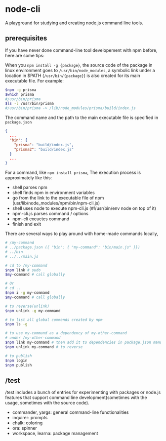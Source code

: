 # node-cli

A playground for studying and creating node.js command line tools.

## prerequisites

If you have never done command-line tool developement with npm before, here are some tips:

When you `npm install -g {package}`, the source code of the package in linux environment goes to `/usr/bin/node_modules`, a symbolic link under a location in $PATH (`/usr/bin/{package}`) is also created for its main executable file. For example:

```sh
$npm -g prisma
$which prisma
#/usr/bin/prisma
$ls -l /usr/bin/prisma
#/usr/bin/prisma -> /lib/node_modules/prisma/build/index.js
```

The command name and the path to the main executable file is specified in `package.json`

```json
{
  ...
  "bin": {
    "prisma": "build/index.js",
    "prisma2": "build/index.js"
  }
  ...
}
```

For a command, like `npm install prisma`, The execution process is approximately like this:

- shell parses npm
- shell finds npm in environment variables
- go from the link to the executable file of npm (usr/lib/node_modules/npm/bin/npm-cli.js)
- shell uses node to execute npm-cli.js (#!/usr/bin/env node on top of it)
- npm-cli.js parses command / options
- npm-cli exeuctes command
- finish and exit

There are several ways to play around with home-made commands locally,

```sh
# /my-command
# ../package.json ({ "bin": { "my-command": "bin/main.js" }})
# ../bin
# ../../main.js

# cd to /my-command
$npm link # sudo
$my-command # call globally

# Or
# cd ..
$npm i -g my-command
$my-command # call globally

# to reverse(unlink)
$npm unlink -g my-command

# to list all global commands created by npm
$npm ls -g

# to use my-command as a dependency of my-other-command
# under /my-other-command
$npm link my-command # then add it to dependencies in package.json manually
$npm unlink my-command # to reverse

# to publish
$npm login
$npm publish
```

## /test

/test includes a bunch of entries for experimenting with packages or node.js features that support command line development(sometimes with the usage, sometimes with the source code).

- commander, yargs: general command-line functionalities
- inquirer: prompts
- chalk: coloring
- ora: spinner
- workspace, learna: package management
